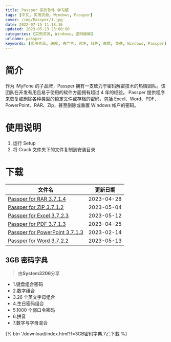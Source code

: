 ```yaml
---
title: Passper 系列软件 学习版
tags: [中文, 实用资源, Windows, Passper]
cover: /img/Passper/1.jpg
date: 2022-07-15 11:18:16
updated: 2023-05-13 23:00:00
categories: [实用资源, Windows, 密码破解]
urlname: passper
keywords: [实用资源, 破解, 去广告, 纯净, 绿色, 白嫖, 免费, Windows, Passper]
---
```


# 简介

作为 iMyFone 的子品牌，Passper 拥有一支致力于密码解密技术的热情团队。该团队在开发有用且易于使用的软件方面拥有超过 4 年的经验。
Passper 提供程序来恢复或删除各种类型的锁定文件或存档的密码，包括 Excel、Word、PDF、PowerPoint、RAR、Zip，甚至删除或重置 Windows 帐户的密码。

# 使用说明

1. 运行 Setup
2. 将 Crack 文件夹下的文件复制到安装目录

# 下载

| 文件名                                                                                      | 更新日期   |
| ------------------------------------------------------------------------------------------- | ---------- |
| [Passper for RAR 3.7.1.4](/download/index.html?f=Passper-for-RAR-3.7.1.4.zip)               | 2023-04-28 |
| [Passper for ZIP 3.7.1.2](/download/index.html?f=Passper-for-ZIP-3.7.1.2.zip)               | 2023-05-04 |
| [Passper for Excel 3.7.2.3](/download/index.html?f=Passper-for-Excel-3.7.2.3.zip)           | 2023-05-12 |
| [Passper for PDF 3.7.1.3](/download/index.html?f=Passper-for-PDF-3.7.1.3.zip)               | 2023-04-25 |
| [Passper for PowerPoint 3.7.1.3](/download/index.html?f=Passper-for-PowerPoint-3.7.1.3.zip) | 2023-02-14 |
| [Passper for Word 3.7.2.2](/download/index.html?f=Passper-for-Word-3.7.2.2.zip)             | 2023-05-13 |

## 3GB 密码字典

> 由**System3206**分享

- 1.键盘组合密码
- 2.数字组合
- 3.26 个英文字母组合
- 4.生日密码组合
- 5.1000 个弱口令密码
- 6.拼音
- 7.数字与字母混合

{% btn '/download/index.html?f=3GB密码字典.7z',下载 %}
